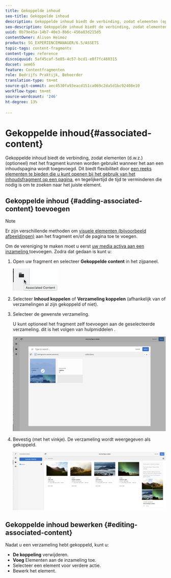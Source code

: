 ```yaml
---
title: Gekoppelde inhoud
seo-title: Gekoppelde inhoud
description: Gekoppelde inhoud biedt de verbinding, zodat elementen (optioneel) met het fragment kunnen worden gebruikt wanneer het aan een inhoudspagina wordt toegevoegd.
seo-description: Gekoppelde inhoud biedt de verbinding, zodat elementen (optioneel) met het fragment kunnen worden gebruikt wanneer het aan een inhoudspagina wordt toegevoegd.
uuid: 0b79e45a-14b7-40e3-8b6c-456a83d215d5
contentOwner: Alison Heimoz
products: SG_EXPERIENCEMANAGER/6.5/ASSETS
topic-tags: content-fragments
content-type: reference
discoiquuid: 5af45caf-5e85-4c57-bcd1-e8f7fc460315
docset: aem65
feature: Contentfragmenten
role: Bedrijfs Praktijk, Beheerder
translation-type: tm+mt
source-git-commit: aec4530fa93eacd151ca069c2da5d1bc92408e10
workflow-type: tm+mt
source-wordcount: '246'
ht-degree: 13%

---
```



# Gekoppelde inhoud{#associated-content}

Gekoppelde inhoud biedt de verbinding, zodat elementen (d.w.z.) (optioneel) met het fragment kunnen worden gebruikt wanneer het aan een inhoudspagina wordt toegevoegd. Dit biedt flexibiliteit door [een reeks elementen te bieden die u kunt openen bij het gebruik van het inhoudsfragment op een pagina](/help/sites-authoring/content-fragments.md#using-associated-content), en tegelijkertijd de tijd te verminderen die nodig is om te zoeken naar het juiste element.

## Gekoppelde inhoud {#adding-associated-content} toevoegen

>[!NOTE]
>
>Er zijn verschillende methoden om [visuele elementen (bijvoorbeeld afbeeldingen)](/help/assets/content-fragments/content-fragments.md#fragments-with-visual-assets) aan het fragment en/of de pagina toe te voegen.

Om de vereniging te maken moet u eerst [uw media activa aan een inzameling ](/help/assets/manage-collections.md#adding-assets-to-a-collection) toevoegen. Zodra dat gedaan is kunt u:

1. Open uw fragment en selecteer **Gekoppelde content** in het zijpaneel.

   ![chlimage_1-207](assets/chlimage_1-207.png)

1. Selecteer **Inhoud koppelen** of **Verzameling koppelen** (afhankelijk van of verzamelingen al zijn gekoppeld of niet).
1. Selecteer de gewenste verzameling.

   U kunt optioneel het fragment zelf toevoegen aan de geselecteerde verzameling. dit is het volgen van hulpmiddelen .

   ![cfm-6420-04](assets/cfm-6420-04.png)

1. Bevestig (met het vinkje). De verzameling wordt weergegeven als gekoppeld.

   ![cfm-6420-05](assets/cfm-6420-05.png)

## Gekoppelde inhoud bewerken {#editing-associated-content}

Nadat u een verzameling hebt gekoppeld, kunt u:

* **De koppeling** verwijderen.
* **Voeg** Elementen aan de inzameling toe.
* Selecteer een element voor verdere actie.
* Bewerk het element.

